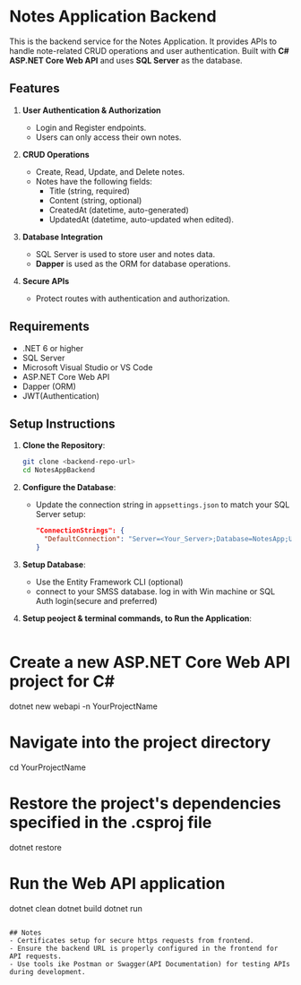 # Notes Application Backend

This is the backend service for the Notes Application. It provides APIs to handle note-related CRUD operations and user authentication. 
Built with **C# ASP.NET Core Web API** and uses **SQL Server** as the database.


## Features

1. **User Authentication & Authorization**
   - Login and Register endpoints.
   - Users can only access their own notes.

2. **CRUD Operations**
   - Create, Read, Update, and Delete notes.
   - Notes have the following fields:
     - Title (string, required)
     - Content (string, optional)
     - CreatedAt (datetime, auto-generated)
     - UpdatedAt (datetime, auto-updated when edited).

3. **Database Integration**
   - SQL Server is used to store user and notes data.
   - **Dapper** is used as the ORM for database operations.

4. **Secure APIs**
   - Protect routes with authentication and authorization.

## Requirements

- .NET 6 or higher
- SQL Server
- Microsoft Visual Studio or VS Code
- ASP.NET Core Web API
- Dapper (ORM)
- JWT(Authentication)

## Setup Instructions

1. **Clone the Repository**:
   ```bash
   git clone <backend-repo-url>
   cd NotesAppBackend
   ```

2. **Configure the Database**:
   - Update the connection string in `appsettings.json` to match your SQL Server setup:
     ```json
     "ConnectionStrings": {
       "DefaultConnection": "Server=<Your_Server>;Database=NotesApp;User Id=<Your_Username>;Password=<Your_Password>;"
     }
     ```

3. **Setup Database**:
   - Use the Entity Framework CLI (optional)
   - connect to your SMSS database. 
    log in with Win machine or SQL Auth      login(secure and preferred)

4. **Setup peoject & terminal commands, to Run the Application**:
   ```bash
# Create a new ASP.NET Core Web API project for C#
dotnet new webapi -n YourProjectName

# Navigate into the project directory
cd YourProjectName

# Restore the project's dependencies specified in the .csproj file
dotnet restore

# Run the Web API application
   dotnet clean
   dotnet build
   dotnet run
   ```

## Notes
- Certificates setup for secure https requests from frontend. 
- Ensure the backend URL is properly configured in the frontend for API requests.
- Use tools ike Postman or Swagger(API Documentation) for testing APIs during development.
